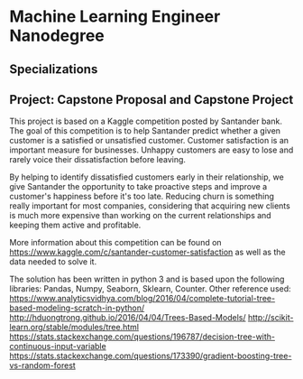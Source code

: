 # Machine Learning Engineer Nanodegree
## Specializations
## Project: Capstone Proposal and Capstone Project

This project is based on a Kaggle competition posted by Santander bank. The goal of this competition is to help Santander predict whether a given customer is a satisfied or unsatisfied customer. Customer satisfaction is an important measure for businesses. Unhappy customers are easy to lose and rarely voice their dissatisfaction before leaving.

By helping to identify dissatisfied customers early in their relationship, we give Santander the opportunity to take proactive steps and improve a customer's happiness before it's too late. Reducing churn is something really important for most companies, considering that acquiring new clients is much more expensive than working on the current relationships and keeping them active and profitable.

More information about this competition can be found on https://www.kaggle.com/c/santander-customer-satisfaction as well as the data needed to solve it.

The solution has been written in python 3 and is based upon the following libraries: Pandas, Numpy, Seaborn, Sklearn, Counter.
Other reference used:
https://www.analyticsvidhya.com/blog/2016/04/complete-tutorial-tree-based-modeling-scratch-in-python/
http://hduongtrong.github.io/2016/04/04/Trees-Based-Models/
http://scikit-learn.org/stable/modules/tree.html
https://stats.stackexchange.com/questions/196787/decision-tree-with-continuous-input-variable
https://stats.stackexchange.com/questions/173390/gradient-boosting-tree-vs-random-forest